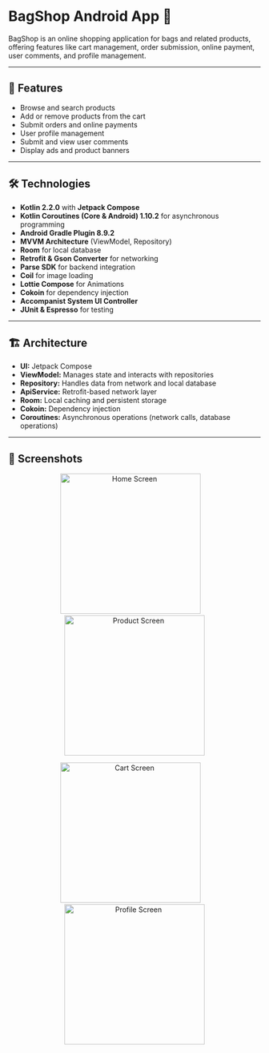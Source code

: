 # BagShop Android App 👜

BagShop is an online shopping application for bags and related products, offering features like cart management, order submission, online payment, user comments, and profile management.

---

## 📌 Features

- Browse and search products
- Add or remove products from the cart
- Submit orders and online payments
- User profile management
- Submit and view user comments
- Display ads and product banners

---

## 🛠 Technologies

- **Kotlin 2.2.0** with **Jetpack Compose**
- **Kotlin Coroutines (Core & Android) 1.10.2** for asynchronous programming
- **Android Gradle Plugin 8.9.2**
- **MVVM Architecture** (ViewModel, Repository)
- **Room** for local database
- **Retrofit & Gson Converter** for networking
- **Parse SDK** for backend integration
- **Coil** for image loading
- **Lottie Compose** for Animations
- **Cokoin** for dependency injection
- **Accompanist System UI Controller**
- **JUnit & Espresso** for testing

---

## 🏗 Architecture

- **UI:** Jetpack Compose
- **ViewModel:** Manages state and interacts with repositories
- **Repository:** Handles data from network and local database
- **ApiService:** Retrofit-based network layer
- **Room:** Local caching and persistent storage
- **Cokoin:** Dependency injection
- **Coroutines:** Asynchronous operations (network calls, database operations)

---

## 📸 Screenshots

<p align="center">
  <img src="https://github.com/user-attachments/assets/64e1d1ce-6e85-459c-91cc-9f5434ddb988" width="280" alt="Home Screen"/>
  &nbsp;&nbsp;&nbsp;
  <img src="https://github.com/user-attachments/assets/ec0f5c71-fa41-4803-bc4f-1fa1926a0a7d" width="280" alt="Product Screen"/>
</p>

<p align="center">
  <img src="https://github.com/user-attachments/assets/6a2a285b-25e5-44e0-948c-2b6b2fd3a2db" width="280" alt="Cart Screen"/>
  &nbsp;&nbsp;&nbsp;
  <img src="https://github.com/user-attachments/assets/c3924b83-5192-4c50-81b5-727ffef042d6" width="280" alt="Profile Screen"/>
</p>
